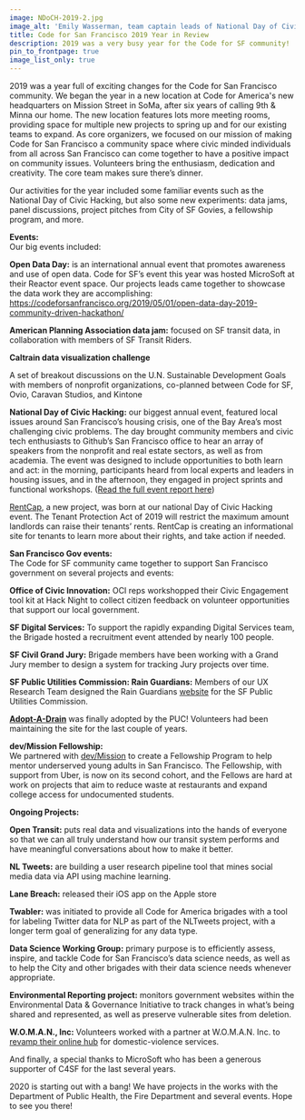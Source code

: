 ```yaml
---
image: NDoCH-2019-2.jpg
image_alt: 'Emily Wasserman, team captain leads of National Day of Civic Hacking at GitHub'
title: Code for San Francisco 2019 Year in Review
description: 2019 was a very busy year for the Code for SF community!
pin_to_frontpage: true
image_list_only: true
---
```

2019 was a year full of exciting changes for the Code for San Francisco community. We began the year in a new location at Code for America's new headquarters on Mission Street in SoMa, after six years of calling 9th & Minna our home. The new location features lots more meeting rooms, providing space for multiple new projects to spring up and for our existing teams to expand. As core organizers, we focused on our mission of making Code for San Francisco a community space where civic minded individuals from all across San Francisco can come together to have a positive impact on community issues. Volunteers bring the enthusiasm, dedication and creativity. The core team makes sure there’s dinner.

Our activities for the year included some familiar events such as the National Day of Civic Hacking, but also some new experiments: data jams, panel discussions, project pitches from City of SF Govies, a fellowship program, and more.

**Events:**\
Our big events included:

**Open Data Day:** is an international annual event that promotes awareness and use of open data. Code for SF’s event this year was hosted MicroSoft at their Reactor event space. Our projects leads came together to showcase the data work they are accomplishing: https://codeforsanfrancisco.org/2019/05/01/open-data-day-2019-community-driven-hackathon/

**American Planning Association data jam:** focused on SF transit data, in collaboration with members of SF Transit Riders.

**Caltrain data visualization challenge**

A set of breakout discussions on the U.N. Sustainable Development Goals with members of nonprofit organizations, co-planned between Code for SF, Ovio, Caravan Studios, and Kintone

**National Day of Civic Hacking:** our biggest annual event, featured local issues around San Francisco’s housing crisis, one of the Bay Area’s most challenging civic problems. The day brought community members and civic tech enthusiasts to Github’s San Francisco office to hear an array of speakers from the nonprofit and real estate sectors, as well as from academia. The event was designed to include opportunities to both learn and act: in the morning, participants heard from local experts and leaders in housing issues, and in the afternoon, they engaged in project sprints and functional workshops. ([Read the full event report here](https://medium.com/code-for-san-francisco/lessons-on-housing-crises-from-code-for-san-franciscos-national-day-of-civic-hacking-5039ceb33898))

[RentCap](https://tenantprotections.org/), a new project, was born at our national Day of Civic Hacking event. The Tenant Protection Act of 2019 will restrict the maximum amount landlords can raise their tenants’ rents. RentCap is creating an informational site for tenants to learn more about their rights, and take action if needed.

**San Francisco Gov events:**\
The Code for SF community came together to support San Francisco government on several projects and events:

**Office of Civic Innovation:** OCI reps workshopped their Civic Engagement tool kit at Hack Night to collect citizen feedback on volunteer opportunities that support our local government.

**SF Digital Services:** To support the rapidly expanding Digital Services team, the Brigade hosted a recruitment event attended by nearly 100 people.

**SF Civil Grand Jury:** Brigade members have been working with a Grand Jury member to design a system for tracking Jury projects over time.

**SF Public Utilities Commission: Rain Guardians:** Members of our UX Research Team designed the Rain Guardians [website](https://nam06.safelinks.protection.outlook.com/?url=https%3A%2F%2Fwww.rainguardians.org%2F&data=02%7C01%7Cscott.mauvais%40microsoft.com%7C854b1f0ce8084822f73a08d6f46f6516%7C72f988bf86f141af91ab2d7cd011db47%7C1%7C1%7C636965156611403213&sdata=8UTLmC18%2BUcxv6B%2F9%2FzKLWB4GVp6jFXMkyKW3FwUWRI%3D&reserved=0) for the SF Public Utilities Commission.

**[Adopt-A-Drain](https://adoptadrain.sfwater.org/)** was finally adopted by the PUC! Volunteers had been maintaining the site for the last couple of years.

**dev/Mission Fellowship:**\
We partnered with [dev/Mission](https://devmission.org/) to create a Fellowship Program to help mentor underserved young adults in San Francisco. The Fellowship, with support from Uber, is now on its second cohort, and the Fellows are hard at work on projects that aim to reduce waste at restaurants and expand college access for undocumented students.

**Ongoing Projects:**

**Open Transit:** puts real data and visualizations into the hands of everyone so that we can all truly understand how our transit system performs and have meaningful conversations about how to make it better.

**NL Tweets:** are building a user research pipeline tool that mines social media data via API using machine learning.

**Lane Breach:** released their iOS app on the Apple store

**Twabler:** was initiated to provide all Code for America brigades with a tool for labeling Twitter data for NLP as part of the NLTweets project, with a longer term goal of generalizing for any data type.

**Data Science Working Group:** primary purpose is to efficiently assess, inspire, and tackle Code for San Francisco’s data science needs, as well as to help the City and other brigades with their data science needs whenever appropriate.

**Environmental Reporting project:** monitors government websites within the Environmental Data & Governance Initiative to track changes in what’s being shared and represented, as well as preserve vulnerable sites from deletion.

**W.O.M.A.N., Inc:** Volunteers worked with a partner at W.O.M.A.N. Inc. to [revamp their online hub](https://nam06.safelinks.protection.outlook.com/?url=https%3A%2F%2Fcodeforsanfrancisco.org%2F2019%2F04%2F17%2Fw-o-m-a-n-inc-domestic-violence-referral-center%2F&data=02%7C01%7Cscott.mauvais%40microsoft.com%7C854b1f0ce8084822f73a08d6f46f6516%7C72f988bf86f141af91ab2d7cd011db47%7C1%7C1%7C636965156611403213&sdata=LWcpgJwB2fS4YgCr7ICdddZECdAOLw%2FJMOCZTM7%2FlBY%3D&reserved=0) for domestic-violence services.

And finally, a special thanks to MicroSoft who has been a generous supporter of C4SF for the last several years.

2020 is starting out with a bang! We have projects in the works with the Department of Public Health, the Fire Department and several events. Hope to see you there!



